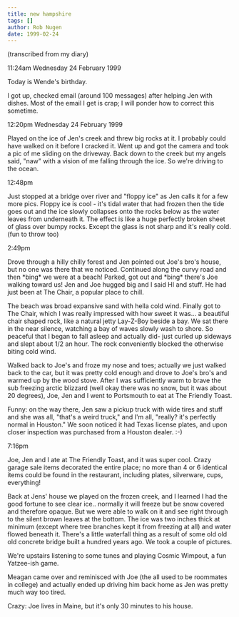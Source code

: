 ```yaml
---
title: new hampshire
tags: []
author: Rob Nugen
date: 1999-02-24
---
```


<p class=note>(transcribed from my diary)</p>
<p class=date>11:24am Wednesday 24 February 1999</p>

<p>Today is Wende's birthday.

<p>I got up, checked email (around 100 messages) after helping Jen with dishes. Most of the email I get is crap; I will ponder how to correct this sometime.

<p class=date>12:20pm Wednesday 24 February 1999</p>

<p>Played on the ice of Jen's creek and threw big rocks at it. I probably could have walked on it before I cracked it. Went up and got the camera and took a pic of me sliding on the driveway.  Back down to the creek but my angels said, "naw" with a vision of me falling through the ice.  So we're driving to the ocean.

<p class=date>12:48pm</p>

<p>Just stopped at a bridge over river and "floppy ice" as Jen calls it for a few more pics.  Floppy ice is cool - it's tidal water that had frozen then the tide goes out and the ice slowly collapses onto the rocks below as the water leaves from underneath it.  The effect is like a huge perfectly broken sheet of glass over bumpy rocks.  Except the glass is not sharp and it's really cold.  (fun to throw too)

<p class=date>2:49pm</p>

<p>Drove through a hilly chilly forest and Jen pointed out Joe's bro's house, but no one was there that we noticed.  Continued along the curvy road and then *bing* we were at a beach! Parked, got out and *bing* there's Joe walking toward us!  Jen and Joe hugged big and I said HI and stuff. He had just been at The Chair, a popular place to chill.

<p>The beach was broad expansive sand with hella cold wind. Finally got to The Chair, which I was really impressed with how sweet it was... a beautiful chair shaped rock, like a natural jetty Lay-Z-Boy beside a bay. We sat there in the near silence, watching a bay of waves slowly wash to shore. So peaceful that I began to fall asleep and actually did- just curled up sideways and slept about 1/2 an hour. The rock conveniently blocked the otherwise biting cold wind.

<p>Walked back to Joe's and froze my nose and toes; actually we just walked back to the car, but it was pretty cold enough and drove to Joe's bro's and warmed up by the wood stove.  After I was sufficiently warm to brave the sub freezing arctic blizzard (well okay there was no snow, but it was about 20 degrees), Joe, Jen and I went to Portsmouth to eat at The Friendly Toast. 

<p>Funny: on the way there, Jen saw a pickup truck with wide tires and stuff and she was all, "that's a weird truck," and I'm all, "really?  it's perfectly normal in Houston."  We soon noticed it had Texas license plates, and upon closer inspection was purchased from a Houston dealer. :-)

<p class=date>7:16pm</p>

<p>Joe, Jen and I ate at The Friendly Toast, and it was super cool.  Crazy garage sale items decorated the entire place; no more than 4 or 6 identical items could be found in the restaurant, including plates, silverware, cups, everything!

<P>Back at Jens' house we played on the frozen creek, and I learned I had the good fortune to see clear ice.. normally it will freeze but be snow covered and therefore opaque.  But we were able to walk on it and see right through to the silent brown leaves at the bottom.  The ice was two inches thick at minimum (except where tree branches kept it from freezing at all) and water flowed beneath it.  There's a little waterfall thing as a result of some old old old concrete bridge built a hundred years ago. We took a couple of pictures.

<p>We're upstairs listening to some tunes and playing Cosmic Wimpout, a fun Yatzee-ish game.

<p>Meagan came over and reminisced with Joe (the all used to be roommates in college) and actually ended up driving him back home as Jen was pretty much way too tired.

<p>Crazy: Joe lives in Maine, but it's only 30 minutes to his house.
